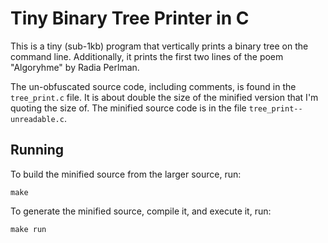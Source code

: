 Tiny Binary Tree Printer in C
=============================

This is a tiny (sub-1kb) program that vertically prints a binary tree on the command line. Additionally, it prints the first two lines of the poem "Algoryhme" by Radia Perlman. 

The un-obfuscated source code, including comments, is found in the `tree_print.c` file. It is about double the size of the minified version that I'm quoting the size of. The minified source code is in the file `tree_print--unreadable.c`.

Running
-------

To build the minified source from the larger source, run:

	make

To generate the minified source, compile it, and execute it, run:

	make run





